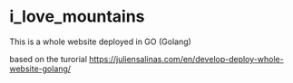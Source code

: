 # i_love_mountains
This is a whole website deployed in GO (Golang) 

based on the turorial https://juliensalinas.com/en/develop-deploy-whole-website-golang/
